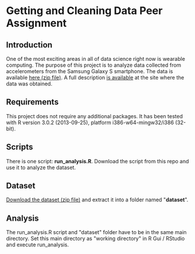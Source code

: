 Getting and Cleaning Data Peer Assignment
=========================================
## Introduction
One of the most exciting areas in all of data science right now is wearable computing. The purpose of this project is to analyze data collected from accelerometers from the Samsung Galaxy S smartphone. The data is available [here (zip file)](https://d396qusza40orc.cloudfront.net/getdata%2Fprojectfiles%2FUCI%20HAR%20Dataset.zip). A full description [is available](http://archive.ics.uci.edu/ml/datasets/Human+Activity+Recognition+Using+Smartphones) at the site where the data was obtained.
## Requirements
This project does not require any additional packages. It has been tested with R version 3.0.2 (2013-09-25), platform i386-w64-mingw32/i386 (32-bit).
## Scripts
There is one script: __run_analysis.R__. Download the script from this repo and use it to analyze the dataset.
## Dataset
[Download the dataset (zip file)](https://d396qusza40orc.cloudfront.net/getdata%2Fprojectfiles%2FUCI%20HAR%20Dataset.zip)  and extract it into a folder named "__dataset__". 
## Analysis
The run_analysis.R script and "dataset" folder have to be in the same main directory. Set this main directory as "working directory" in R Gui / RStudio and execute run_analysis.
